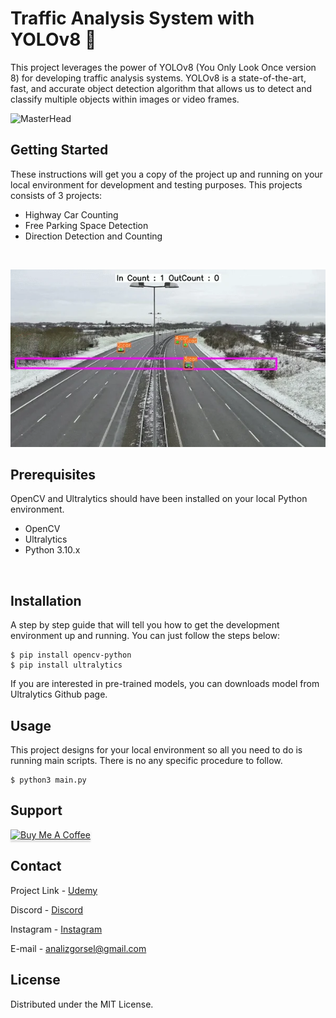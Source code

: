 # Traffic Analysis System with YOLOv8 🚀

This project leverages the power of YOLOv8 (You Only Look Once version 8) for developing traffic analysis systems. YOLOv8 is a state-of-the-art, fast, and accurate object detection algorithm that allows us to detect and classify multiple objects within images or video frames.

![MasterHead](https://deci.ai/wp-content/uploads/2023/08/deci-yolo-nas-sam-5.gif)



## Getting Started

These instructions will get you a copy of the project up and running on your local environment for development and testing purposes. This projects consists of 3 projects:

* Highway Car Counting
* Free Parking Space Detection
* Direction Detection and Counting


<br/>

![](https://github.com/gorselanaliz/traffic_analysis_yolov8/blob/main/car_rectline_ct.webp)
  <br/>


## Prerequisites

OpenCV and Ultralytics should have been installed on your local Python environment.

* OpenCV
* Ultralytics
* Python 3.10.x

<br/>

## Installation

A step by step guide that will tell you how to get the development environment up and running. You can just follow the steps below: 

```
$ pip install opencv-python
$ pip install ultralytics
```
If you are interested in pre-trained models, you can downloads model from Ultralytics Github page.

## Usage

This project designs for your local environment so all you need to do is running main scripts.
There is no any specific procedure to follow.

```
$ python3 main.py
```

## Support

<a href="https://www.buymeacoffee.com/gorselanaliz" target="_blank"><img src="https://www.buymeacoffee.com/assets/img/custom_images/purple_img.png" alt="Buy Me A Coffee" style="height: 41px !important;width: 174px !important;box-shadow: 0px 3px 2px 0px rgba(190, 190, 190, 0.5) !important;-webkit-box-shadow: 0px 3px 2px 0px rgba(190, 190, 190, 0.5) !important;" ></a>


<!-- CONTACT -->
## Contact

Project Link - [Udemy](https://www.udemy.com/course/yolov8-bilgisayarl-goru-ile-trafik-analizi-3-ozgun-proje)

Discord - [Discord](https://discord.gg/AEvZdFs5rF)

Instagram - [Instagram](https://www.instagram.com/gorselanaliz_/)


E-mail -  analizgorsel@gmail.com

<!-- LICENSE -->
## License
Distributed under the MIT License.

